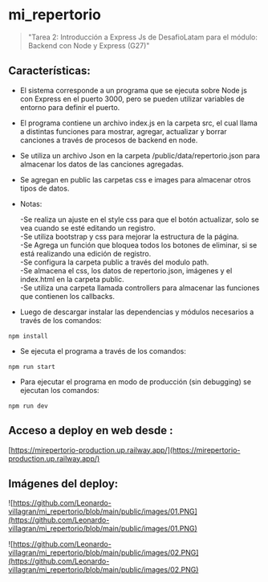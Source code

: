 # mi_repertorio

>"Tarea 2: Introducción a Express Js de DesafioLatam para el módulo: Backend con Node y Express (G27)"

## Características:

* El sistema corresponde a un programa que se ejecuta sobre Node js con Express en el puerto 3000, pero se pueden utilizar variables de entorno para definir el puerto.

* El programa contiene un archivo index.js en la carpeta src, el cual llama a distintas funciones para mostrar, agregar, actualizar y borrar canciones a través de procesos de backend en node.

* Se utiliza un archivo Json en la carpeta /public/data/repertorio.json  para almacenar los datos de las canciones agregadas.

* Se agregan en public las carpetas css e images para almacenar otros tipos de datos. 

* Notas:

    -Se realiza un ajuste en el style css para que el botón actualizar, solo se vea cuando se esté editando un registro.<br>
    -Se utiliza bootstrap y css para mejorar la estructura de la página.<br>
    -Se Agrega un función que bloquea todos los botones de eliminar, si se está realizando una edición de registro.<br>
    -Se configura la carpeta public a través del modulo path.<br>
    -Se almacena el css, los datos de repertorio.json, imágenes y el index.html en la carpeta public. <br>
    -Se utiliza una carpeta llamada controllers para almacenar las funciones que contienen los callbacks.<br>

* Luego de descargar instalar las dependencias y módulos necesarios a través de los comandos:
```
npm install
```
* Se ejecuta el programa a través de los comandos:
```
npm run start
```
* Para ejecutar el programa en modo de producción (sin debugging) se ejecutan los comandos:
```
npm run dev
```
## Acceso a deploy en web desde :

[https://mirepertorio-production.up.railway.app/](https://mirepertorio-production.up.railway.app/)

## Imágenes del deploy:

![https://github.com/Leonardo-villagran/mi_repertorio/blob/main/public/images/01.PNG](https://github.com/Leonardo-villagran/mi_repertorio/blob/main/public/images/01.PNG)

![https://github.com/Leonardo-villagran/mi_repertorio/blob/main/public/images/02.PNG](https://github.com/Leonardo-villagran/mi_repertorio/blob/main/public/images/02.PNG)
